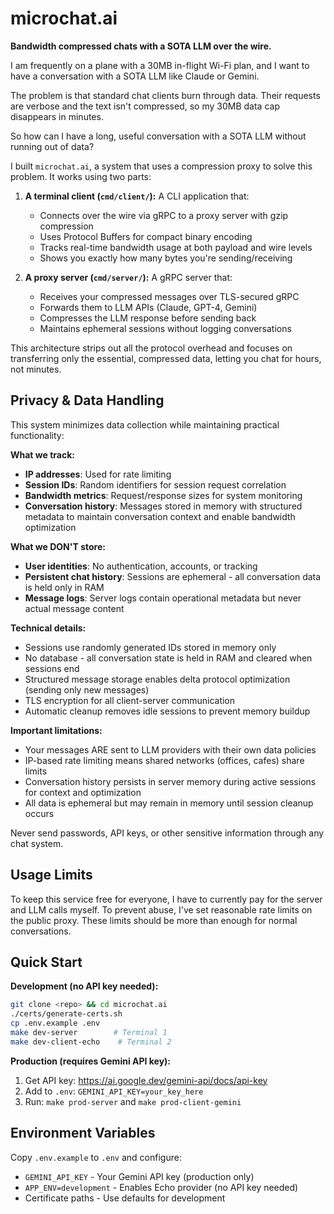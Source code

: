 # microchat.ai

**Bandwidth compressed chats with a SOTA LLM over the wire.**

I am frequently on a plane with a 30MB in-flight Wi-Fi plan, and I want to have a
conversation with a SOTA LLM like Claude or Gemini.

The problem is that standard chat clients burn through data. Their requests are
verbose and the text isn't compressed, so my 30MB data cap disappears in
minutes.

So how can I have a long, useful conversation with a SOTA LLM without
running out of data?

I built `microchat.ai`, a system that uses a compression proxy to solve this
problem. It works using two parts:

1. **A terminal client (`cmd/client/`):** A CLI application that:
   - Connects over the wire via gRPC to a proxy server with gzip compression
   - Uses Protocol Buffers for compact binary encoding
   - Tracks real-time bandwidth usage at both payload and wire levels
   - Shows you exactly how many bytes you're sending/receiving

2. **A proxy server (`cmd/server/`):** A gRPC server that:
   - Receives your compressed messages over TLS-secured gRPC
   - Forwards them to LLM APIs (Claude, GPT-4, Gemini)
   - Compresses the LLM response before sending back
   - Maintains ephemeral sessions without logging conversations

This architecture strips out all the protocol overhead and focuses on
transferring only the essential, compressed data, letting you chat for hours,
not minutes.

## Privacy & Data Handling

This system minimizes data collection while maintaining practical functionality:

**What we track:**

- **IP addresses**: Used for rate limiting
- **Session IDs**: Random identifiers for session request correlation
- **Bandwidth metrics**: Request/response sizes for system monitoring
- **Conversation history**: Messages stored in memory with structured metadata
to maintain conversation context and enable bandwidth optimization

**What we DON'T store:**

- **User identities**: No authentication, accounts, or tracking
- **Persistent chat history**: Sessions are ephemeral - all conversation data is held only in RAM
- **Message logs**: Server logs contain operational metadata but never actual message content

**Technical details:**

- Sessions use randomly generated IDs stored in memory only
- No database - all conversation state is held in RAM and cleared when sessions end
- Structured message storage enables delta protocol optimization (sending only new messages)
- TLS encryption for all client-server communication
- Automatic cleanup removes idle sessions to prevent memory buildup

**Important limitations:**

- Your messages ARE sent to LLM providers with their own data policies
- IP-based rate limiting means shared networks (offices, cafes) share limits
- Conversation history persists in server memory during active sessions for context and optimization
- All data is ephemeral but may remain in memory until session cleanup occurs

Never send passwords, API keys, or other sensitive information through any chat system.

## Usage Limits

To keep this service free for everyone, I have to currently pay for the
server and LLM calls myself. To prevent abuse, I've set reasonable
rate limits on the public proxy. These limits should be more than
enough for normal conversations.

## Quick Start

**Development (no API key needed):**

```bash
git clone <repo> && cd microchat.ai
./certs/generate-certs.sh
cp .env.example .env
make dev-server        # Terminal 1
make dev-client-echo    # Terminal 2
```

**Production (requires Gemini API key):**

1. Get API key: <https://ai.google.dev/gemini-api/docs/api-key>
2. Add to `.env`: `GEMINI_API_KEY=your_key_here`  
3. Run: `make prod-server` and `make prod-client-gemini`

## Environment Variables

Copy `.env.example` to `.env` and configure:

- `GEMINI_API_KEY` - Your Gemini API key (production only)
- `APP_ENV=development` - Enables Echo provider (no API key needed)
- Certificate paths - Use defaults for development
